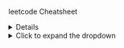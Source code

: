 leetcode Cheatsheet

<details>
  <summery>Two pointers: one input, opposite ends</summery>

```python
def fn(arr):
    left = ans = 0
    right = len(arr) - 1

    while left < right:
        # do some logic here with left and right
        if CONDITION:
            left += 1
        else:
            right -= 1
    
    return ans

```
</details>

<details>
  <summary>Click to expand the dropdown</summary>
  
  This is the hidden content that appears when you click the dropdown button.
  
</details>
